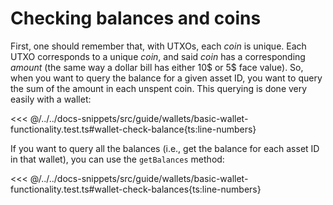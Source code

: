 # Checking balances and coins

First, one should remember that, with UTXOs, each _coin_ is unique. Each UTXO corresponds to a unique _coin_, and said _coin_ has a corresponding _amount_ (the same way a dollar bill has either 10$ or 5$ face value). So, when you want to query the balance for a given asset ID, you want to query the sum of the amount in each unspent coin. This querying is done very easily with a wallet:

<<< @/../../docs-snippets/src/guide/wallets/basic-wallet-functionality.test.ts#wallet-check-balance{ts:line-numbers}

If you want to query all the balances (i.e., get the balance for each asset ID in that wallet), you can use the `getBalances` method:

<<< @/../../docs-snippets/src/guide/wallets/basic-wallet-functionality.test.ts#wallet-check-balances{ts:line-numbers}
